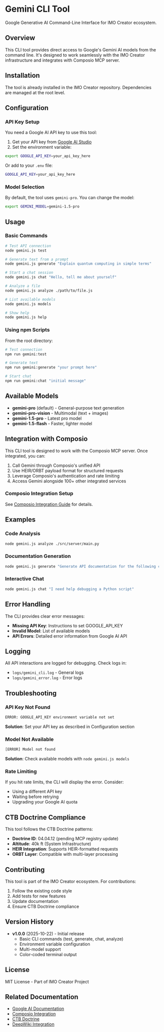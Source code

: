 # Gemini CLI Tool

Google Generative AI Command-Line Interface for IMO Creator ecosystem.

## Overview

This CLI tool provides direct access to Google's Gemini AI models from the command line. It's designed to work seamlessly with the IMO Creator infrastructure and integrates with Composio MCP server.

## Installation

The tool is already installed in the IMO Creator repository. Dependencies are managed at the root level.

## Configuration

### API Key Setup

You need a Google AI API key to use this tool:

1. Get your API key from [Google AI Studio](https://makersuite.google.com/app/apikey)
2. Set the environment variable:

```bash
export GOOGLE_API_KEY=your_api_key_here
```

Or add to your `.env` file:

```bash
GOOGLE_API_KEY=your_api_key_here
```

### Model Selection

By default, the tool uses `gemini-pro`. You can change the model:

```bash
export GEMINI_MODEL=gemini-1.5-pro
```

## Usage

### Basic Commands

```bash
# Test API connection
node gemini.js test

# Generate text from a prompt
node gemini.js generate "Explain quantum computing in simple terms"

# Start a chat session
node gemini.js chat "Hello, tell me about yourself"

# Analyze a file
node gemini.js analyze ./path/to/file.js

# List available models
node gemini.js models

# Show help
node gemini.js help
```

### Using npm Scripts

From the root directory:

```bash
# Test connection
npm run gemini:test

# Generate text
npm run gemini:generate "your prompt here"

# Start chat
npm run gemini:chat "initial message"
```

## Available Models

- **gemini-pro** (default) - General-purpose text generation
- **gemini-pro-vision** - Multimodal (text + images)
- **gemini-1.5-pro** - Latest pro model
- **gemini-1.5-flash** - Faster, lighter model

## Integration with Composio

This CLI tool is designed to work with the Composio MCP server. Once integrated, you can:

1. Call Gemini through Composio's unified API
2. Use HEIR/ORBT payload format for structured requests
3. Leverage Composio's authentication and rate limiting
4. Access Gemini alongside 100+ other integrated services

### Composio Integration Setup

See [Composio Integration Guide](../../docs/COMPOSIO_GEMINI_INTEGRATION.md) for details.

## Examples

### Code Analysis

```bash
node gemini.js analyze ./src/server/main.py
```

### Documentation Generation

```bash
node gemini.js generate "Generate API documentation for the following code: $(cat ./api.js)"
```

### Interactive Chat

```bash
node gemini.js chat "I need help debugging a Python script"
```

## Error Handling

The CLI provides clear error messages:

- **Missing API Key**: Instructions to set GOOGLE_API_KEY
- **Invalid Model**: List of available models
- **API Errors**: Detailed error information from Google AI API

## Logging

All API interactions are logged for debugging. Check logs in:
- `logs/gemini_cli.log` - General logs
- `logs/gemini_error.log` - Error logs

## Troubleshooting

### API Key Not Found

```bash
ERROR: GOOGLE_API_KEY environment variable not set
```

**Solution**: Set your API key as described in Configuration section

### Model Not Available

```bash
[ERROR] Model not found
```

**Solution**: Check available models with `node gemini.js models`

### Rate Limiting

If you hit rate limits, the CLI will display the error. Consider:
- Using a different API key
- Waiting before retrying
- Upgrading your Google AI quota

## CTB Doctrine Compliance

This tool follows the CTB Doctrine patterns:

- **Doctrine ID**: 04.04.12 (pending MCP registry update)
- **Altitude**: 40k ft (System Infrastructure)
- **HEIR Integration**: Supports HEIR-formatted requests
- **ORBT Layer**: Compatible with multi-layer processing

## Contributing

This tool is part of the IMO Creator ecosystem. For contributions:

1. Follow the existing code style
2. Add tests for new features
3. Update documentation
4. Ensure CTB Doctrine compliance

## Version History

- **v1.0.0** (2025-10-22) - Initial release
  - Basic CLI commands (test, generate, chat, analyze)
  - Environment variable configuration
  - Multi-model support
  - Color-coded terminal output

## License

MIT License - Part of IMO Creator Project

## Related Documentation

- [Google AI Documentation](https://ai.google.dev/docs)
- [Composio Integration](../../COMPOSIO_INTEGRATION.md)
- [CTB Doctrine](../../global-config/CTB_DOCTRINE.md)
- [DeepWiki Integration](../../sys/deepwiki/deepwiki.md)

